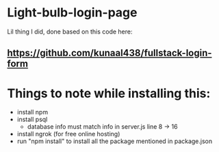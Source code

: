 # Light-bulb-login-page

Lil thing I did, done based on this code here:
## https://github.com/kunaal438/fullstack-login-form


# Things to note while installing this:
- install npm
- install psql
  + database info must match info in server.js line 8 -> 16
- install ngrok (for free online hosting)
- run "npm install" to install all the package mentioned in package.json
